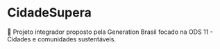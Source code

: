 # CidadeSupera
:pushpin: Projeto integrador proposto pela Generation Brasil focado na ODS 11 - Cidades e comunidades sustentáveis.

